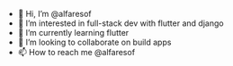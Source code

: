 - 👋 Hi, I’m @alfaresof
- 👀 I’m interested in full-stack dev with flutter and django
- 🌱 I’m currently learning flutter
- 💞️ I’m looking to collaborate on build apps
- 📫 How to reach me @alfaresof

<!---
alfaresof/alfaresof is a ✨ special ✨ repository because its `README.md` (this file) appears on your GitHub profile.
You can click the Preview link to take a look at your changes.
--->

